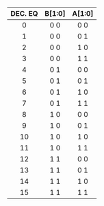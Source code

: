 | DEC. EQ | B[1:0] | A[1:0] |
| :-----: | :----: | :----: |
|  0 | 0 0 | 0 0 |  
|  1 | 0 0 | 0 1 |
|  2 | 0 0 | 1 0 |
|  3 | 0 0 | 1 1 |
| 4  | 0 1 | 0 0 |
| 5  | 0 1 | 0 1 |
| 6  | 0 1 | 1 0 |
| 7  | 0 1 | 1 1 |
| 8  | 1 0 | 0 0 |
| 9  | 1 0 | 0 1 |
| 10 | 1 0 | 1 0 |
| 11 | 1 0 | 1 1 |
| 12 | 1 1 | 0 0 |
| 13 | 1 1 | 0 1 |
| 14 | 1 1 | 1 0 |
| 15 | 1 1 | 1 1 |
